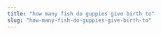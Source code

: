 ```yaml
---
title: "how many fish do guppies give birth to"
slug: "how-many-fish-do-guppies-give-birth-to"
---
```


